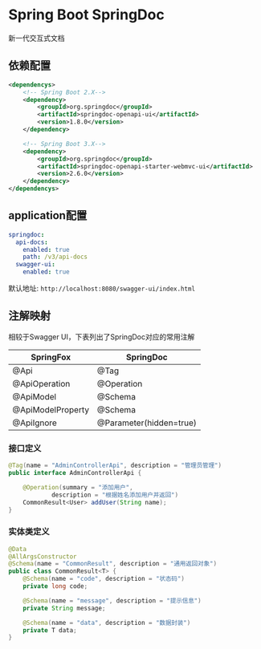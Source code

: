# Spring Boot SpringDoc

新一代交互式文档

## 依赖配置

```xml
<dependencys>
    <!-- Spring Boot 2.X-->
    <dependency>
        <groupId>org.springdoc</groupId>
        <artifactId>springdoc-openapi-ui</artifactId>
        <version>1.8.0</version>
    </dependency>

    <!-- Spring Boot 3.X-->
    <dependency>
        <groupId>org.springdoc</groupId>
        <artifactId>springdoc-openapi-starter-webmvc-ui</artifactId>
        <version>2.6.0</version>
    </dependency>
</dependencys>
```


## application配置

```yaml
springdoc:
  api-docs:
    enabled: true
    path: /v3/api-docs
  swagger-ui:
    enabled: true
```

默认地址: `http://localhost:8080/swagger-ui/index.html`

## 注解映射

相较于Swagger UI，下表列出了SpringDoc对应的常用注解

|SpringFox|SpringDoc|
|---|---|
|@Api|@Tag|
|@ApiOperation|@Operation|
|@ApiModel|@Schema|
|@ApiModelProperty|@Schema|
|@ApiIgnore|@Parameter(hidden=true)|

### 接口定义

```java
@Tag(name = "AdminControllerApi", description = "管理员管理")
public interface AdminControllerApi {

    @Operation(summary = "添加用户",
            description = "根据姓名添加用户并返回")
    CommonResult<User> addUser(String name);
}
```

### 实体类定义

```java
@Data
@AllArgsConstructor
@Schema(name = "CommonResult", description = "通用返回对象")
public class CommonResult<T> {
    @Schema(name = "code", description = "状态码")
    private long code;

    @Schema(name = "message", description = "提示信息")
    private String message;

    @Schema(name = "data", description = "数据封装")
    private T data;
}
```


